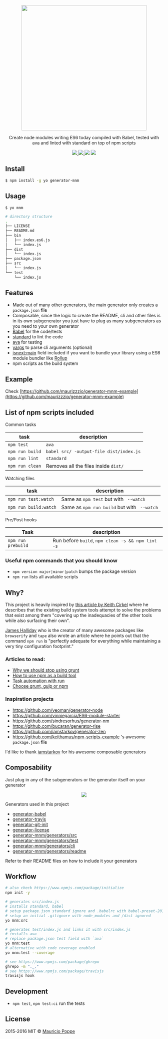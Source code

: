 <div align="center">
<img src="https://cloud.githubusercontent.com/assets/1616682/11403449/409e561e-9373-11e5-9aeb-7dbea090a0bd.gif" width="400px" />

<p>
Create node modules writing ES6 today compiled with Babel, tested with ava and linted with standard on top of npm scripts
</p>

<p>
<a href="https://npmjs.org/package/generator-mnm">
  <img src="https://img.shields.io/npm/v/generator-mnm.svg?style=flat">
</a>
<a href="https://travis-ci.org/maurizzzio/generator-mnm">
  <img src="https://img.shields.io/travis/maurizzzio/generator-mnm.svg?style=flat">
</a>
<img src="https://img.shields.io/badge/code%20style-standard-brightgreen.svg">
<a href="https://npmjs.org/package/generator-mnm">
  <img src="http://img.shields.io/npm/dm/generator-mnm.svg?style=flat">
</a>
</p>

</div>
    
## Install

```sh
$ npm install -g yo generator-mnm
```

## Usage

```sh
$ yo mnm

# directory structure
.
├── LICENSE
├── README.md
├── bin
│   ├── index.es6.js
│   └── index.js
├── dist
│   └── index.js
├── package.json
├── src
│   └── index.js
└── test
    └── index.js
```

## Features

- Made out of many other generators, the main generator only creates a `package.json` file
- Composable, since the logic to create the README, cli and other files is in its own subgenerator you just have to plug as many subgenerators as you need to your own generator
- [Babel](https://babeljs.io) for the code/tests
- [standard](http://standardjs.com/) to lint the code
- [ava](https://github.com/sindresorhus/ava) for testing
- [yargs](https://github.com/bcoe/yargs) to parse cli arguments (optional)
- [jsnext:main](https://github.com/rollup/rollup/wiki/jsnext:main) field included if you want to bundle your library using a ES6 module bundler like [Rollup](https://github.com/rollup/rollup)
- npm scripts as the build system

## Example

Check [https://github.com/maurizzzio/generator-mnm-example](https://github.com/maurizzzio/generator-mnm-example)

## List of npm scripts included

Common tasks

| task       | description  |
| -----      | ---          |
| `npm test` | `ava` |
| `npm run build` | `babel src/ -output-file dist/index.js`| 
| `npm run lint` | `standard` |
| `npm run clean` | Removes all the files inside `dist/`|

Watching files

| task | description |
| --- | --- |
| `npm run test:watch` | Same as `npm test` but with ` --watch` |
| `npm run build:watch` | Same as `npm run build` but with ` --watch` |

Pre/Post hooks

| Task | description |
| --- | --- |
| `npm run prebuild` | Run before `build`, `npm clean -s && npm lint -s` |

### Useful npm commands that you should know

- `npm version major|minor|patch` bumps the package version
- `npm run` lists all available scripts

## Why?

This project is heavily inspired by [this article by Keith Cirkel][stop-using-grunt-gulp] where he describes that the existing build system tools attempt to solve the problems that exist among them "covering up the inadequacies of the other tools while also surfacing their own".

[James Halliday](https://www.npmjs.com/~substack) who is the creator of many awesome packages like `browserify` and `tape` also wrote an article where he points out that the command `npm run` is "perfectly adequate for everything while maintaining a very tiny configuration footprint."

### Articles to read:

- [Why we should stop using grunt][stop]
- [How to use npm as a build tool][how-to]
- [Task automation with run][task-automation]
- [Choose grunt, gulp or npm][choose]

### Inspiration projects

- https://github.com/yeoman/generator-node
- https://github.com/vinniegarcia/ES6-module-starter
- https://github.com/sindresorhus/generator-nm
- https://github.com/bucaran/generator-rise
- https://github.com/iamstarkov/generator-zen
- https://github.com/keithamus/npm-scripts-example 's awesome `package.json` file

I'd like to thank [iamstarkov](https://github.com/iamstarkov) for his awesome composable generators

## Composability

Just plug in any of the subgenerators or the generator itself on your generator

<div align="center">
<img src="https://camo.githubusercontent.com/f8dc3e07d956f1f8dbdea5f895800fe53772a50d/687474703a2f2f692e696d6775722e636f6d2f326771696966742e6a7067">
</div>

Generators used in this project

- [generator-babel](https://github.com/iamstarkov/generator-babel)
- [generator-travis](https://github.com/iamstarkov/generator-travis)
- [generator-git-init](https://github.com/iamstarkov/generator-git-init)
- [generator-license](https://github.com/jozefizso/generator-license)
- [generator-mnm/generators/src](./generators/src)
- [generator-mnm/generators/test](./generators/test)
- [generator-mnm/generators/cli](./generators/cli)
- [generator-mnm/generators/readme](./generators/readme)

Refer to their README files on how to include it your generators

## Workflow

```sh
# also check https://www.npmjs.com/package/initialize
npm init -y

# generates src/index.js
# installs standard, babel
# setup package.json standard ignore and .babelrc with babel-preset-2015
# setup an initial .gitignore with node_modules and /dist ignored
yo mnm:src

# generates test/index.js and links it with src/index.js
# installs ava
# replace package.json test field with `ava`
yo mnm:test
# alternative with code coverage enabled
yo mnm:test --coverage

# see https://www.npmjs.com/package/ghrepo
ghrepo -m "._."
# see https://www.npmjs.com/package/travisjs
travisjs hook
```

## Development

- `npm test`, `npm test:ci` run the tests

## License

2015-2016 MIT © [Mauricio Poppe](http://maurizzzio.com)

[stop-using-grunt-gulp]: http://blog.keithcirkel.co.uk/why-we-should-stop-using-grunt/
[stop]: http://blog.keithcirkel.co.uk/why-we-should-stop-using-grunt/
[how-to]: http://blog.keithcirkel.co.uk/how-to-use-npm-as-a-build-tool/
[task-automation]: http://substack.net/task_automation_with_npm_run
[choose]: http://ponyfoo.com/articles/choose-grunt-gulp-or-npm

